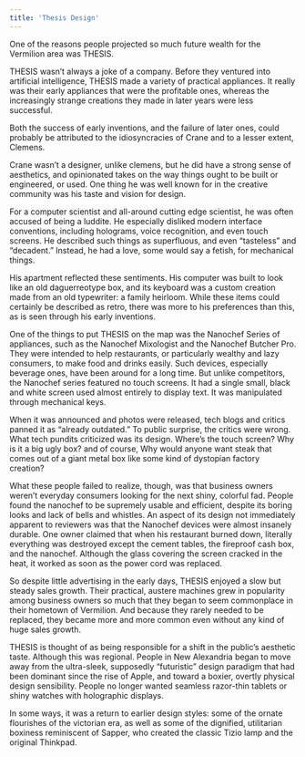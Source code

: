 ```yaml
---
title: 'Thesis Design'
---
```


One of the reasons people projected so much future wealth for the Vermilion area was THESIS.

THESIS wasn’t always a joke of a company. Before they ventured into artificial intelligence, THESIS made a variety of practical appliances. It really was their early appliances that were the profitable ones, whereas the increasingly strange creations they made in later years were less successful.

Both the success of early inventions, and the failure of later ones, could probably be attributed to the idiosyncracies of Crane and to a lesser extent, Clemens.

Crane wasn’t a designer, unlike clemens, but he did have a strong sense of aesthetics, and opinionated takes on the way things ought to be built or engineered, or used. One thing he was well known for in the creative community was his taste and vision for design.

For a computer scientist and all-around cutting edge scientist, he was often accused of being a luddite. He especially disliked modern interface conventions, including holograms, voice recognition, and even touch screens. He described such things as superfluous, and even “tasteless” and “decadent.” Instead, he had a love, some would say a fetish, for mechanical things.

His apartment reflected these sentiments. His computer was built to look like an old daguerreotype box, and its keyboard was a custom creation made from an old typewriter: a family heirloom. While these items could certainly be described as retro, there was more to his preferences than this, as is seen through his early inventions.

One of the things to put THESIS on the map was the Nanochef Series of appliances, such as the Nanochef Mixologist and the Nanochef Butcher Pro. They were intended to help restaurants, or particularly wealthy and lazy consumers, to make food and drinks easily. Such devices, especially beverage ones, have been around for a long time. But unlike competitors, the Nanochef series featured no touch screens. It had a single small, black and white screen used almost entirely to display text. It was manipulated through mechanical keys.

When it was announced and photos were released, tech blogs and critics panned it as “already outdated.” To public surprise, the critics were wrong. What tech pundits criticized was its design. Where’s the touch screen? Why is it a big ugly box? and of course, Why would anyone want steak that comes out of a giant metal box like some kind of dystopian factory creation?

What these people failed to realize, though, was that business owners weren’t everyday consumers looking for the next shiny, colorful fad. People found the nanochef to be supremely usable and efficient, despite its boring looks and lack of bells and whistles. An aspect of its design not immediately apparent to reviewers was that the Nanochef devices were almost insanely durable. One owner claimed that when his restaurant burned down,  literally everything was destroyed except the cement tables, the fireproof cash box, and the nanochef. Although the glass covering the screen cracked in the heat, it worked as soon as the power cord was replaced.

So despite little advertising in the early days, THESIS enjoyed a slow but steady sales growth. Their practical, austere machines grew in popularity among business owners so much that they began to seem commonplace in their hometown of Vermilion. And because they rarely needed to be replaced, they became more and more common even without any kind of huge sales growth.

THESIS is thought of as being responsible for a shift in the public’s aesthetic taste. Although this was regional. People in New Alexandria began to move away from the ultra-sleek, supposedly “futuristic” design paradigm that had been dominant since the rise of Apple, and toward a boxier, overtly physical design sensibility. People no longer wanted seamless razor-thin tablets or shiny watches with holographic displays.

In some ways, it was a return to earlier design styles: some of the ornate flourishes of the victorian era, as well as some of the dignified, utilitarian boxiness reminiscent of Sapper, who created the classic Tizio lamp and the original Thinkpad.